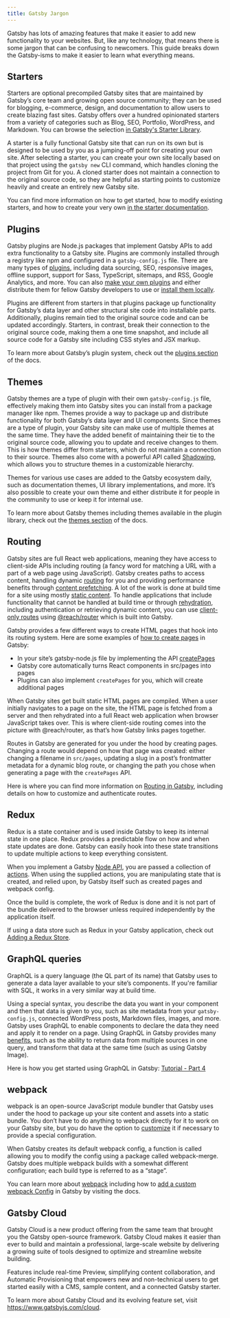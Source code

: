 ```yaml
---
title: Gatsby Jargon
---
```


Gatsby has lots of amazing features that make it easier to add new functionality to your websites. But, like any technology, that means there is some jargon that can be confusing to newcomers. This guide breaks down the Gatsby-isms to make it easier to learn what everything means.

## Starters

Starters are optional precompiled Gatsby sites that are maintained by Gatsby’s core team and growing open source community; they can be used for blogging, e-commerce, design, and documentation to allow users to create blazing fast sites. Gatsby offers over a hundred opinionated starters from a variety of categories such as Blog, SEO, Portfolio, WordPress, and Markdown. You can browse the selection [in Gatsby's Starter Library](/starters/?v=2).

A starter is a fully functional Gatsby site that can run on its own but is designed to be used by you as a jumping-off point for creating your own site. After selecting a starter, you can create your own site locally based on that project using the `gatsby new` CLI command, which handles cloning the project from Git for you. A cloned starter does not maintain a connection to the original source code, so they are helpful as starting points to customize heavily and create an entirely new Gatsby site.

You can find more information on how to get started, how to modify existing starters, and how to create your very own [in the starter documentation](/docs/starters/).

## Plugins

Gatsby plugins are Node.js packages that implement Gatsby APIs to add extra functionality to a Gatsby site. Plugins are commonly installed through a registry like npm and configured in a `gatsby-config.js` file. There are many types of [plugins](/plugins/), including data sourcing, SEO, responsive images, offline support, support for Sass, TypeScript, sitemaps, and RSS, Google Analytics, and more. You can also [make your own plugins](/docs/creating-plugins/) and either distribute them for fellow Gatsby developers to use or [install them locally](/docs/loading-plugins-from-your-local-plugins-folder/).

Plugins are different from starters in that plugins package up functionality for Gatsby’s data layer and other structural site code into installable parts. Additionally, plugins remain tied to the original source code and can be updated accordingly. Starters, in contrast, break their connection to the original source code, making them a one time snapshot, and include all source code for a Gatsby site including CSS styles and JSX markup.

To learn more about Gatsby’s plugin system, check out the [plugins section](/docs/plugins/) of the docs.

## Themes

Gatsby themes are a type of plugin with their own `gatsby-config.js` file, effectively making them into Gatsby sites you can install from a package manager like npm. Themes provide a way to package up and distribute functionality for both Gatsby’s data layer and UI components. Since themes are a type of plugin, your Gatsby site can make use of multiple themes at the same time. They have the added benefit of maintaining their tie to the original source code, allowing you to update and receive changes to them. This is how themes differ from starters, which do not maintain a connection to their source. Themes also come with a powerful API called [Shadowing](/docs/how-to/plugins-and-themes/shadowing/), which allows you to structure themes in a customizable hierarchy.

Themes for various use cases are added to the Gatsby ecosystem daily, such as documentation themes, UI library implementations, and more. It’s also possible to create your own theme and either distribute it for people in the community to use or keep it for internal use.

To learn more about Gatsby themes including themes available in the plugin library, check out the [themes section](/docs/themes/) of the docs.

## Routing

Gatsby sites are full React web applications, meaning they have access to client-side APIs including routing (a fancy word for matching a URL with a part of a web page using JavaScript). Gatsby creates paths to access content, handling dynamic [routing](/docs/glossary#routing) for you and providing performance benefits through [content prefetching](/docs/reference/routing/creating-routes/#performance-and-prefetching). A lot of the work is done at build time for a site using mostly [static content](/docs/adding-app-and-website-functionality/#static-pages). To handle applications that include functionality that cannot be handled at build time or through [rehydration](/docs/adding-app-and-website-functionality/#how-hydration-makes-apps-possible), including authentication or retrieving dynamic content, you can use [client-only routes](/docs/how-to/routing/client-only-routes-and-user-authentication) using [@reach/router](/docs/reach-router-and-gatsby/) which is built into Gatsby.

Gatsby provides a few different ways to create HTML pages that hook into its routing system. Here are some examples of [how to create pages](/docs/creating-and-modifying-pages) in Gatsby:

- In your site’s gatsby-node.js file by implementing the API [createPages](/docs/reference/config-files/gatsby-node/#createPages)
- Gatsby core automatically turns React components in src/pages into pages
- Plugins can also implement `createPages` for you, which will create additional pages

When Gatsby sites get built static HTML pages are compiled. When a user initially navigates to a page on the site, the HTML page is fetched from a server and then rehydrated into a full React web application when browser JavaScript takes over. This is where client-side routing comes into the picture with @reach/router, as that’s how Gatsby links pages together.

Routes in Gatsby are generated for you under the hood by creating pages. Changing a route would depend on how that page was created: either changing a filename in `src/pages`, updating a slug in a post’s frontmatter metadata for a dynamic blog route, or changing the path you chose when generating a page with the `createPages` API.

Here is where you can find more information on [Routing in Gatsby](/docs/reference/routing/creating-routes/), including details on how to customize and authenticate routes.

## Redux

Redux is a state container and is used inside Gatsby to keep its internal state in one place. Redux provides a predictable flow on how and when state updates are done. Gatsby can easily hook into these state transitions to update multiple actions to keep everything consistent.

When you implement a Gatsby [Node API](/docs/reference/config-files/gatsby-node/), you are passed a collection of [actions](/docs/reference/config-files/actions/). When using the supplied actions, you are manipulating state that is created, and relied upon, by Gatsby itself such as created pages and webpack config.

Once the build is complete, the work of Redux is done and it is not part of the bundle delivered to the browser unless required independently by the application itself.

If using a data store such as Redux in your Gatsby application, check out [Adding a Redux Store](/docs/adding-redux-store).

## GraphQL queries

GraphQL is a query language (the QL part of its name) that Gatsby uses to generate a data layer available to your site’s components. If you're familiar with SQL, it works in a very similar way at build time.

Using a special syntax, you describe the data you want in your component and then that data is given to you, such as site metadata from your `gatsby-config.js`, connected WordPress posts, Markdown files, images, and more. Gatsby uses GraphQL to enable components to declare the data they need and apply it to render on a page. Using GraphQL in Gatsby provides many [benefits](/docs/why-gatsby-uses-graphql/), such as the ability to return data from multiple sources in one query, and transform that data at the same time (such as using Gatsby Image).

Here is how you get started using GraphQL in Gatsby: [Tutorial - Part 4](/docs/tutorial/part-4/)

## webpack

webpack is an open-source JavaScript module bundler that Gatsby uses under the hood to package up your site content and assets into a static bundle. You don’t have to do anything to webpack directly for it to work on your Gatsby site, but you do have the option to [customize](/docs/how-to/custom-configuration/add-custom-webpack-config/) it if necessary to provide a special configuration.

When Gatsby creates its default webpack config, a function is called allowing you to modify the config using a package called webpack-merge. Gatsby does multiple webpack builds with a somewhat different configuration; each build type is referred to as a “stage”.

You can learn more about [webpack](/docs/webpack-and-ssr/) including how to [add a custom webpack Config](/docs/how-to/custom-configuration/add-custom-webpack-config/) in Gatsby by visiting the docs.

## Gatsby Cloud

Gatsby Cloud is a new product offering from the same team that brought you the Gatsby open-source framework. Gatsby Cloud makes it easier than ever to build and maintain a professional, large-scale website by delivering a growing suite of tools designed to optimize and streamline website building.

Features include real-time Preview, simplifying content collaboration, and Automatic Provisioning that empowers new and non-technical users to get started easily with a CMS, sample content, and a connected Gatsby starter.

To learn more about Gatsby Cloud and its evolving feature set, visit https://www.gatsbyjs.com/cloud.

<!-- Docs to Markdown version 1.0β17 -->
